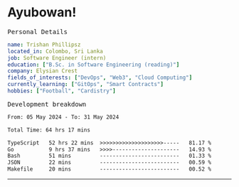 # Ayubowan!

<samp>Personal Details</samp>

```yaml
name: Trishan Phillipsz
located_in: Colombo, Sri Lanka
job: Software Engineer (intern)
education: ["B.Sc. in Software Engineering (reading)"]
company: Elysian Crest
fields_of_interests: ["DevOps", "Web3", "Cloud Computing"]
currently_learning: ["GitOps", "Smart Contracts"]
hobbies: ["Football", "Cardistry"]
```

<samp>Development breakdown</samp>

<!--START_SECTION:waka-->

```txt
From: 05 May 2024 - To: 31 May 2024

Total Time: 64 hrs 17 mins

TypeScript   52 hrs 22 mins  >>>>>>>>>>>>>>>>>>>>-----   81.17 %
Go           9 hrs 37 mins   >>>>---------------------   14.93 %
Bash         51 mins         -------------------------   01.33 %
JSON         22 mins         -------------------------   00.59 %
Makefile     20 mins         -------------------------   00.52 %
```

<!--END_SECTION:waka-->

---
